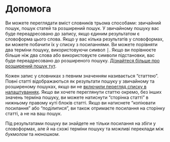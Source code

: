 # Допомога
Ви можете переглядати вміст словників трьома способами: звичайний пошук, пошук статей та розширений пошук. У звичайному пошуку вас буде переадресовано до запису, якщо єдиним результатом є словоформа цього слова. Якщо у вас кілька результатів у словоформах, ви можете побачити їх у списку з посиланнями. Ви можете порівняти два терміни пошуку, використовуючи символ <kbd>|</kbd>. Якщо ви порівнюєте більше ніж два слова або використовуєте символи підстановки, вас буде переадресовано до розширеного пошуку. [Дізнайтеся більше про розширений пошук тут](/ukr/help/advanced).

Кожен запис у словниках з певним значенням називається “статтею”. Повні статті відображаються як результати пошуку у звичайному та розширеному пошуках, якщо ви не  [включили перегляд списку в налаштуваннях](/ukr/settings).
Якщо ви хочете переглянути статтю окремо, без інших значень терміна пошуку, ви можете натиснути “сторінка статті” в нижньому правому куті блоків статті. Якщо ви натиснете “копіювати посилання” або “поділитися”, ви також отримаєте посилання на сторінку статті, а не на ваш пошук.

Під результатами пошуку ви знайдете не тільки посилання на збіги у словоформах, але й на схожі терміни пошуку та можливі переклади між _букмолом_ та _нюношком_.